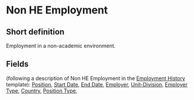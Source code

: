 # Non HE Employment
## Short definition
Employment in a non-academic environment.
## Fields
(following a description of Non HE Employment in the [Employment History](../Templates/Employment%20History.md) template):
[Position](../Object-Fields/Non%20HE%20Employment/Position.md),
[Start Date](../Object-Fields/Non%20HE%20Employment/Start%20Date.md),
[End Date](../Object-Fields/Non%20HE%20Employment/End%20Date.md),
[Employer](../Object-Fields/Non%20HE%20Employment/Employer.md),
[Unit-Division](../Object-Fields/Non%20HE%20Employment/Unit-Division.md),
[Employer Type](../Object-Fields/Non%20HE%20Employment/Employer%20Type.md),
[Country](../Object-Fields/Non%20HE%20Employment/Country.md),
[Position Type](../Object-Fields/Non%20HE%20Employment/Position%20Type.md),
